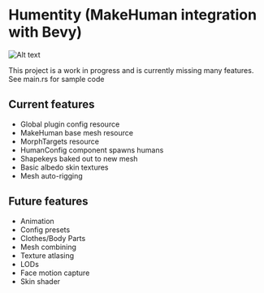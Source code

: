 # Humentity (MakeHuman integration with Bevy)

![Alt text](https://i.imghippo.com/files/m0OOV1726581861.png)

This project is a work in progress and is currently missing many features.  See main.rs for sample code

## Current features
- Global plugin config resource
- MakeHuman base mesh resource
- MorphTargets resource
- HumanConfig component spawns humans
- Shapekeys baked out to new mesh
- Basic albedo skin textures
- Mesh auto-rigging

## Future features
- Animation
- Config presets
- Clothes/Body Parts
- Mesh combining
- Texture atlasing
- LODs
- Face motion capture
- Skin shader
